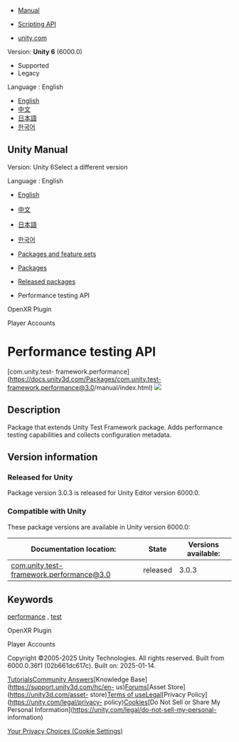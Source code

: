 [](https://docs.unity3d.com)

  * [Manual](../Manual/index.html)
  * [Scripting API](../ScriptReference/index.html)

  * [unity.com](https://unity.com/)

Version: **Unity 6** (6000.0)

  * Supported
  * Legacy

Language : English

  * [English](/Manual/com.unity.test-framework.performance.html)
  * [中文](/cn/current/Manual/com.unity.test-framework.performance.html)
  * [日本語](/ja/current/Manual/com.unity.test-framework.performance.html)
  * [한국어](/kr/current/Manual/com.unity.test-framework.performance.html)

[](https://docs.unity3d.com)

## Unity Manual

Version: Unity 6Select a different version

Language : English

  * [English](/Manual/com.unity.test-framework.performance.html)
  * [中文](/cn/current/Manual/com.unity.test-framework.performance.html)
  * [日本語](/ja/current/Manual/com.unity.test-framework.performance.html)
  * [한국어](/kr/current/Manual/com.unity.test-framework.performance.html)

  * [Packages and feature sets](PackagesList.html)
  * [Packages](Packages-all.html)
  * [Released packages](pack-safe.html)
  * Performance testing API 

[](com.unity.xr.openxr.html)

OpenXR Plugin

[](com.unity.services.playeraccounts.html)

Player Accounts

# Performance testing API

[com.unity.test-
framework.performance](https://docs.unity3d.com/Packages/com.unity.test-
framework.performance@3.0/manual/index.html) ![](../uploads/Main/iconRel.png)

## Description

Package that extends Unity Test Framework package. Adds performance testing
capabilities and collects configuration metadata.

## Version information

### Released for Unity

Package version 3.0.3 is released for Unity Editor version 6000.0.

### Compatible with Unity

These package versions are available in Unity version 6000.0:

**Documentation location:** | **State** | **Versions available:**  
---|---|---  
[com.unity.test-framework.performance@3.0](https://docs.unity3d.com/Packages/com.unity.test-framework.performance@3.0/manual/index.html) | released | 3.0.3  
  
## Keywords

[performance](pack-keys.html#performance) , [test](pack-keys.html#test)

[](com.unity.xr.openxr.html)

OpenXR Plugin

[](com.unity.services.playeraccounts.html)

Player Accounts

Copyright ©2005-2025 Unity Technologies. All rights reserved. Built from
6000.0.36f1 (02b661dc617c). Built on: 2025-01-14.

[Tutorials](https://learn.unity.com/)[Community
Answers](https://answers.unity3d.com)[Knowledge
Base](https://support.unity3d.com/hc/en-
us)[Forums](https://forum.unity3d.com)[Asset Store](https://unity3d.com/asset-
store)[Terms of
use](https://docs.unity3d.com/Manual/TermsOfUse.html)[Legal](https://unity.com/legal)[Privacy
Policy](https://unity.com/legal/privacy-
policy)[Cookies](https://unity.com/legal/cookie-policy)[Do Not Sell or Share
My Personal Information](https://unity.com/legal/do-not-sell-my-personal-
information)

[Your Privacy Choices (Cookie Settings)](javascript:void\(0\);)

